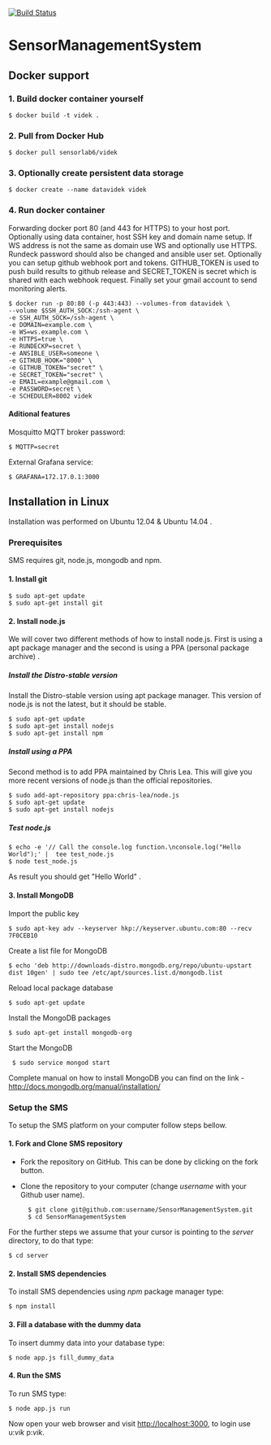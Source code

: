 [![Build Status](https://travis-ci.org/sensorlab/SensorManagementSystem.svg?branch=master)](https://travis-ci.org/sensorlab/SensorManagementSystem)

SensorManagementSystem
======================

## Docker support
### 1. Build docker container yourself
    $ docker build -t videk .

### 2. Pull from Docker Hub
    $ docker pull sensorlab6/videk

### 3. Optionally create persistent data storage
    $ docker create --name datavidek videk

### 4. Run docker container
Forwarding docker port 80 (and 443 for HTTPS) to your host port. Optionally
using data container, host SSH key and domain name setup. If WS address is
not the same as domain use WS and optionally use HTTPS. Rundeck password
should also be changed and ansible user set. Optionally you can setup github
webhook port and tokens. GITHUB_TOKEN is used to push build results to github
release and SECRET_TOKEN is secret which is shared with each webhook request.
Finally set your gmail account to send monitoring alerts.

    $ docker run -p 80:80 (-p 443:443) --volumes-from datavidek \  
    --volume $SSH_AUTH_SOCK:/ssh-agent \  
    -e SSH_AUTH_SOCK=/ssh-agent \  
    -e DOMAIN=example.com \  
    -e WS=ws.example.com \  
    -e HTTPS=true \  
    -e RUNDECKP=secret \  
    -e ANSIBLE_USER=someone \  
    -e GITHUB_HOOK="8000" \  
    -e GITHUB_TOKEN="secret" \  
    -e SECRET_TOKEN="secret" \  
    -e EMAIL=example@gmail.com \  
    -e PASSWORD=secret \
    -e SCHEDULER=8002 videk

#### Aditional features

Mosquitto MQTT broker password:

    $ MQTTP=secret

External Grafana service:

    $ GRAFANA=172.17.0.1:3000

## Installation in Linux
Installation was performed on Ubuntu 12.04 & Ubuntu 14.04 .

### Prerequisites  

SMS requires git, node.js, mongodb and npm.

#### 1. Install git
    $ sudo apt-get update
    $ sudo apt-get install git

#### 2. Install node.js

   We will cover two different methods of  how to install node.js. First is using a apt package manager and the second is using a PPA (personal package archive) .

##### Install the Distro-stable version

Install the Distro-stable version using apt package manager. This version of node.js is not the latest, but it should be stable.

    $ sudo apt-get update
    $ sudo apt-get install nodejs
    $ sudo apt-get install npm

##### Install using a PPA

Second method is to add PPA maintained by Chris Lea. This will give you more recent versions of node.js than the official repositories.

    $ sudo add-apt-repository ppa:chris-lea/node.js
    $ sudo apt-get update
    $ sudo apt-get install nodejs

##### Test node.js

    $ echo -e '// Call the console.log function.\nconsole.log("Hello World");' |  tee test_node.js
    $ node test_node.js

As result you should get  "Hello World" .

#### 3. Install MongoDB

Import the public key

    $ sudo apt-key adv --keyserver hkp://keyserver.ubuntu.com:80 --recv 7F0CEB10

Create a list file for MongoDB

    $ echo 'deb http://downloads-distro.mongodb.org/repo/ubuntu-upstart dist 10gen' | sudo tee /etc/apt/sources.list.d/mongodb.list

Reload local package database

    $ sudo apt-get update

Install the MongoDB packages

    $ sudo apt-get install mongodb-org

Start the MongoDB

     $ sudo service mongod start

Complete manual on how to install MongoDB you can find on the link -
   http://docs.mongodb.org/manual/installation/


### Setup the SMS
To setup the SMS platform on your computer follow steps bellow.

#### 1. Fork and Clone SMS repository
- Fork the  repository on GitHub. This can be done by clicking on the fork button.
- Clone the repository to your computer (change _username_ with your Github user name).

        $ git clone git@github.com:username/SensorManagementSystem.git
        $ cd SensorManagementSystem

For the further steps we assume that your cursor is pointing to the _server_ directory, to do that type:

    $ cd server

#### 2. Install SMS dependencies
To install SMS dependencies using _npm_ package manager type:

    $ npm install

#### 3. Fill a database with the dummy data
To insert dummy data into your database type:

    $ node app.js fill_dummy_data

#### 4. Run the SMS
 To run SMS type:

    $ node app.js run

Now open your web browser and visit [http://localhost:3000](http://localhost:3000/), to login use u:_vik_  p:_vik_.
